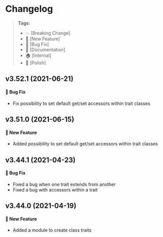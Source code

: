 Changelog
=========

> **Tags:**
> - :boom:       [Breaking Change]
> - :rocket:     [New Feature]
> - :bug:        [Bug Fix]
> - :memo:       [Documentation]
> - :house:      [Internal]
> - :nail_care:  [Polish]

## v3.52.1 (2021-06-21)

#### :bug: Bug Fix

* Fix possibility to set default get/set accessors within trait classes

## v3.51.0 (2021-06-15)

#### :rocket: New Feature

* Added possibility to set default get/set accessors within trait classes

## v3.44.1 (2021-04-23)

#### :bug: Bug Fix

* Fixed a bug when one trait extends from another
* Fixed a bug with accessors within a trait

## v3.44.0 (2021-04-19)

#### :rocket: New Feature

* Added a module to create class traits
